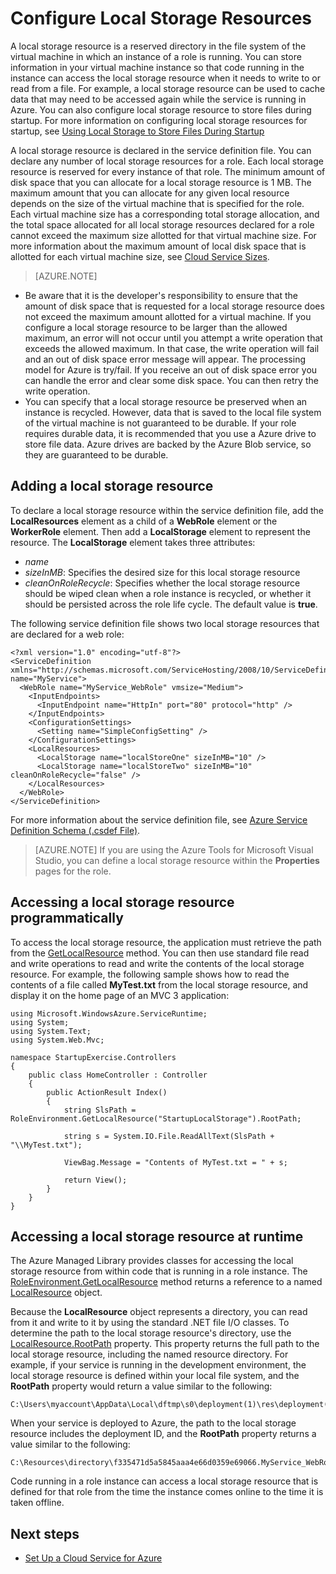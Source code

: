 <properties
pageTitle="Configure Local Storage Resources in Azure Cloud Services | Microsoft Azure"
description="Learn about configuring local storage resources in Azure Cloud Services"
services="cloud-services"
documentationCenter=""
authors="cristy"
manager="timlt"
editor=""/>
<tags
ms.service="cloud-services"
ms.workload="tbd"
ms.tgt_pltfrm="na"
ms.devlang="na"
ms.topic="article"
ms.date="06/11/2015"
ms.author="cristyg"/>

# Configure Local Storage Resources

A local storage resource is a reserved directory in the file system of the virtual machine in which an instance of a role is running. You can store information in your virtual machine instance so that code running in the instance can access the local storage resource when it needs to write to or read from a file. For example, a local storage resource can be used to cache data that may need to be accessed again while the service is running in Azure. You can also configure local storage resource to store files during startup. For more information on configuring local storage resources for startup, see [Using Local Storage to Store Files During Startup](cloud-services-startup-tasks-common.md#create-files-in-local-storage-from-a-startup-task)

A local storage resource is declared in the service definition file. You can declare any number of local storage resources for a role. Each local storage resource is reserved for every instance of that role. The minimum amount of disk space that you can allocate for a local storage resource is 1 MB. The maximum amount that you can allocate for any given local resource depends on the size of the virtual machine that is specified for the role. Each virtual machine size has a corresponding total storage allocation, and the total space allocated for all local storage resources declared for a role cannot exceed the maximum size allotted for that virtual machine size. For more information about the maximum amount of local disk space that is allotted for each virtual machine size, see [Cloud Service Sizes](cloud-services-sizes-specs.md).

> [AZURE.NOTE]
>
-   Be aware that it is the developer's responsibility to ensure that the amount of disk space that is requested for a local storage resource does not exceed the maximum amount allotted for a virtual machine. If you configure a local storage resource to be larger than the allowed maximum, an error will not occur until you attempt a write operation that exceeds the allowed maximum. In that case, the write operation will fail and an out of disk space error message will appear. The processing model for Azure is try/fail. If you receive an out of disk space error you can handle the error and clear some disk space. You can then retry the write operation.
-   You can specify that a local storage resource be preserved when an instance is recycled. However, data that is saved to the local file system of the virtual machine is not guaranteed to be durable. If your role requires durable data, it is recommended that you use a Azure drive to store file data. Azure drives are backed by the Azure Blob service, so they are guaranteed to be durable.  
>


## Adding a local storage resource

To declare a local storage resource within the service definition file, add the **LocalResources** element as a child of a **WebRole** element or the **WorkerRole** element. Then add a **LocalStorage** element to represent the resource. The **LocalStorage** element takes three attributes:

-   *name*
-   *sizeInMB*: Specifies the desired size for this local storage resource
-   *cleanOnRoleRecycle*: Specifies whether the local storage resource should be wiped clean when a role instance is recycled, or whether it should be persisted across the role life cycle. The default value is **true**.

The following service definition file shows two local storage resources that are declared for a web role:

	<?xml version="1.0" encoding="utf-8"?>
    <ServiceDefinition xmlns="http://schemas.microsoft.com/ServiceHosting/2008/10/ServiceDefinition" name="MyService">
      <WebRole name="MyService_WebRole" vmsize="Medium">
        <InputEndpoints>
          <InputEndpoint name="HttpIn" port="80" protocol="http" />
        </InputEndpoints>
        <ConfigurationSettings>
          <Setting name="SimpleConfigSetting" />
        </ConfigurationSettings>
        <LocalResources>
          <LocalStorage name="localStoreOne" sizeInMB="10" />
          <LocalStorage name="localStoreTwo" sizeInMB="10" cleanOnRoleRecycle="false" />
        </LocalResources>
      </WebRole>
    </ServiceDefinition>

For more information about the service definition file, see [Azure Service Definition Schema (.csdef File)](https://msdn.microsoft.com/library/azure/ee758711.aspx).

> [AZURE.NOTE] If you are using the Azure Tools for Microsoft Visual Studio, you can define a local storage resource within the **Properties** pages for the role. 

## Accessing a local storage resource programmatically

To access the local storage resource, the application must retrieve the path from the [GetLocalResource](https://msdn.microsoft.com/library/azure/microsoft.windowsazure.serviceruntime.roleenvironment.getlocalresource.aspx) method. You can then use standard file read and write operations to read and write the contents of the local storage resource. For example, the following sample shows how to read the contents of a file called **MyTest.txt** from the local storage resource, and display it on the home page of an MVC 3 application:

    using Microsoft.WindowsAzure.ServiceRuntime;
    using System;
    using System.Text;
    using System.Web.Mvc;

    namespace StartupExercise.Controllers
    {
        public class HomeController : Controller
        {
            public ActionResult Index()
            {
                string SlsPath = RoleEnvironment.GetLocalResource("StartupLocalStorage").RootPath;

                string s = System.IO.File.ReadAllText(SlsPath + "\\MyTest.txt");

                ViewBag.Message = "Contents of MyTest.txt = " + s;

                return View();
            }
        }
    }

## Accessing a local storage resource at runtime

The Azure Managed Library provides classes for accessing the local storage resource from within code that is running in a role instance. The [RoleEnvironment.GetLocalResource](https://msdn.microsoft.com/library/microsoft.windowsazure.serviceruntime.roleenvironment.getlocalresource.aspx) method returns a reference to a named [LocalResource](https://msdn.microsoft.com/library/microsoft.windowsazure.serviceruntime.localresource.aspx) object.

Because the **LocalResource** object represents a directory, you can read from it and write to it by using the standard .NET file I/O classes. To determine the path to the local storage resource's directory, use the [LocalResource.RootPath](https://msdn.microsoft.com/library/microsoft.windowsazure.serviceruntime.localresource.rootpath.aspx) property. This property returns the full path to the local storage resource, including the named resource directory. For example, if your service is running in the development environment, the local storage resource is defined within your local file system, and the **RootPath** property would return a value similar to the following:


    C:\Users\myaccount\AppData\Local\dftmp\s0\deployment(1)\res\deployment(1).MyService.MyService_WebRole.0\directory\localStoreOne\

When your service is deployed to Azure, the path to the local storage resource includes the deployment ID, and the **RootPath** property returns a value similar to the following:


    C:\Resources\directory\f335471d5a5845aaa4e66d0359e69066.MyService_WebRole.localStoreOne\

Code running in a role instance can access a local storage resource that is defined for that role from the time the instance comes online to the time it is taken offline.

## Next steps

- [Set Up a Cloud Service for Azure](cloud-services-model-and-package.md)
